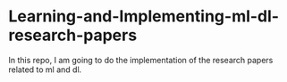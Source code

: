 # Learning-and-Implementing-ml-dl-research-papers
In this repo, I am going to do the implementation of the research papers related to ml and dl.

